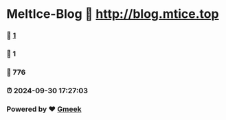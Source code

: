 # MeltIce-Blog :link: http://blog.mtice.top 
### :page_facing_up: [1](http://blog.mtice.top/tag.html) 
### :speech_balloon: 1 
### :hibiscus: 776 
### :alarm_clock: 2024-09-30 17:27:03 
### Powered by :heart: [Gmeek](https://github.com/Meekdai/Gmeek)
